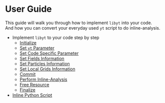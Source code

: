 # User Guide
This guide will walk you through how to implement `libyt` into your code. And how you can convert your everyday used `yt` script to do inline-analysis. 

- Implement `libyt` to your code step by step
  - [Initialize](./Initialize.md)
  - [Set `yt` Parameter](./SetYTParameter.md)
  - [Set Code Specific Parameter](./SetCodeSpecificParameter.md)
  - [Set Fields Information](./SetFieldsInformation.md)
  - [Set Particles Information]()
  - [Set Local Grids Information](./SetLocalGridsInformation.md)
  - [Commit]()
  - [Perform Inline-Analysis]()
  - [Free Resource]()
  - [Finalize]()
- [Inline Python Script](./InlinePythonScript.md)

